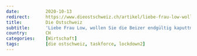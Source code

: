```yaml
---
date:          2020-10-13
redirect:      https://www.dieostschweiz.ch/artikel/liebe-frau-low-wollen-sie-die-beizer-endgueltig-kaputtmachen-VznkMQQ
title:         Die Ostschweiz
subtitle:      'Liebe Frau Low, wollen Sie die Beizer endgültig kaputtmachen?'
country:       CH
categories:    [Wirtschaft]
tags:          [die ostschweiz, taskforce, lockdown2]
---
```

